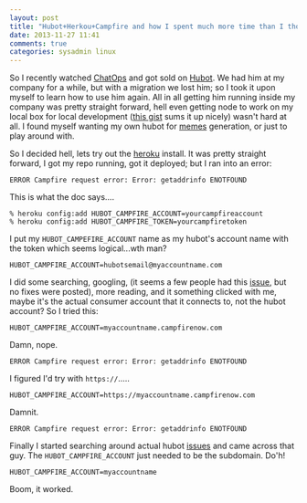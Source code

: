 ```yaml
---
layout: post
title: "Hubot+Herkou+Campfire and how I spent much more time than I thought I should"
date: 2013-11-27 11:41
comments: true
categories: sysadmin linux
---
```


So I recently watched [ChatOps](http://www.youtube.com/watch?v=NST3u-GjjFw) and got sold on [Hubot](http://hubot.github.com/).  We had him at my company for a while, but
with a migration we lost him; so I took it upon myself to learn how to use him again.  All in all getting him running inside my company was pretty straight forward, hell even getting
node to work on my local box for local development ([this gist](https://gist.github.com/isaacs/579814) sums it up nicely) wasn't hard at all.  I found myself wanting my own hubot for [memes](https://github.com/github/hubot-scripts/blob/master/src/scripts/meme_captain.coffee) generation, or just to play around with.

So I decided hell, lets try out the [heroku](https://github.com/github/hubot/blob/master/docs/deploying/heroku.md) install. It was pretty straight forward, I got my repo running, got it deployed; but I ran into an error: 
```
ERROR Campfire request error: Error: getaddrinfo ENOTFOUND
```
This is what the doc says....
```
% heroku config:add HUBOT_CAMPFIRE_ACCOUNT=yourcampfireaccount
% heroku config:add HUBOT_CAMPFIRE_TOKEN=yourcampfiretoken
```
I put my `HUBOT_CAMPEFIRE_ACCOUNT` name as my hubot's account name with the token which seems logical...wth man? 
```
HUBOT_CAMPFIRE_ACCOUNT=hubotsemail@myaccountname.com
```
I did some searching, googling, (it seems a few people had this [issue](https://www.google.com/search?q=ERROR+Campfire+request+error%3A+Error%3A+getaddrinfo+ENOTFOUND&oq=ERROR+Campfire+request+error%3A+Error%3A+getaddrinfo+ENOTFOUND&aqs=chrome..69i57j69i59.2689j0j9&sourceid=chrome&espv=210&es_sm=91&ie=UTF-8), but no fixes were posted), more reading, and it something clicked with me, maybe it's the actual consumer account that it connects to, not the hubot account? So I tried this:
```
HUBOT_CAMPFIRE_ACCOUNT=myaccountname.campfirenow.com
```
Damn, nope.
```
ERROR Campfire request error: Error: getaddrinfo ENOTFOUND
```
I figured I'd try with `https://`.....
```
HUBOT_CAMPFIRE_ACCOUNT=https://myaccountname.campfirenow.com
```
Damnit.
```
ERROR Campfire request error: Error: getaddrinfo ENOTFOUND
```
Finally I started searching around actual hubot [issues](https://github.com/github/hubot/issues/329) and came across that guy. The `HUBOT_CAMPFIRE_ACCOUNT` just needed to be the subdomain. Do'h!
```
HUBOT_CAMPFIRE_ACCOUNT=myaccountname
```
Boom, it worked.
